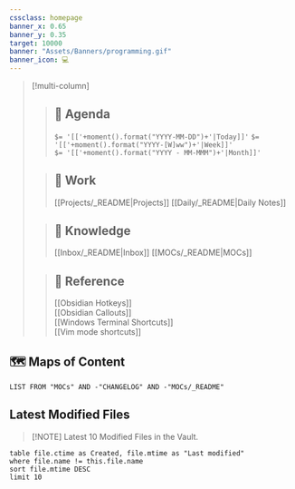 ```yaml
---
cssclass: homepage
banner_x: 0.65
banner_y: 0.35
target: 10000
banner: "Assets/Banners/programming.gif"
banner_icon: 💻
---
```


> [!multi-column]
>
>> ## 📆 Agenda
>> `$= '[['+moment().format("YYYY-MM-DD")+'|Today]]'`
>> `$= '[['+moment().format("YYYY-[W]ww")+'|Week]]'`  
>> `$= '[['+moment().format("YYYY - MM-MMM")+'|Month]]'`  
>  
>> ## 💼 Work
>> [[Projects/_README|Projects]]
>> [[Daily/_README|Daily Notes]]
>  
>> ## 🧠 Knowledge  
>> [[Inbox/_README|Inbox]]
>> [[MOCs/_README|MOCs]]
> 
>> ## 📃 Reference  
>> [[Obsidian Hotkeys]]  
>> [[Obsidian Callouts]]  
>> [[Windows Terminal Shortcuts]]  
>> [[Vim mode shortcuts]]  
>

## 🗺️ Maps of Content

```dataview
LIST FROM "MOCs" AND -"CHANGELOG" AND -"MOCs/_README"
```

## Latest Modified Files

> [!NOTE] Latest 10 Modified Files in the Vault.

```dataview  
table file.ctime as Created, file.mtime as "Last modified"  
where file.name != this.file.name  
sort file.mtime DESC  
limit 10  
```

